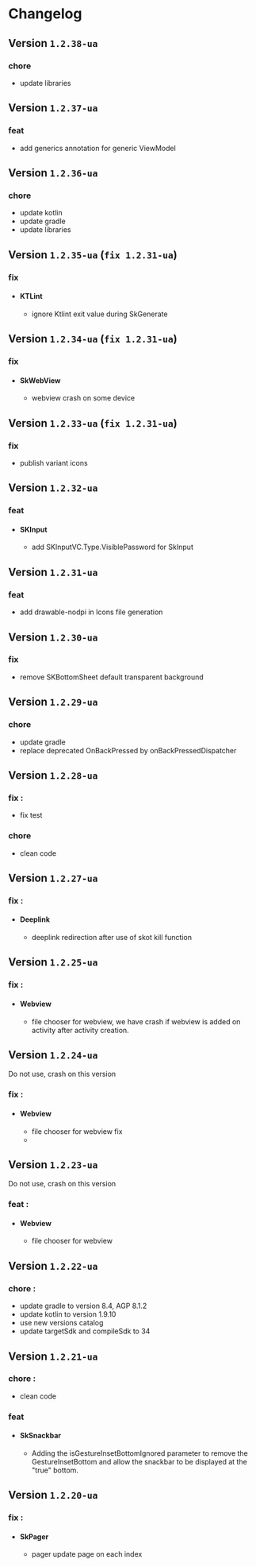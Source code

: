 # Changelog

## Version `1.2.38-ua`
### chore
- update libraries

## Version `1.2.37-ua`
### feat
- add generics annotation for generic ViewModel

## Version `1.2.36-ua`
### chore
- update kotlin
- update gradle
- update libraries

## Version `1.2.35-ua` (`fix 1.2.31-ua`)
### fix
- #### KTLint
  - ignore Ktlint exit value during SkGenerate

## Version `1.2.34-ua` (`fix 1.2.31-ua`)
### fix
- #### SkWebView
  - webview crash on some device

## Version `1.2.33-ua` (`fix 1.2.31-ua`)
### fix
- publish variant icons 

## Version `1.2.32-ua`
### feat
- #### SKInput
  - add SKInputVC.Type.VisiblePassword for SkInput

## Version `1.2.31-ua`
### feat
- add drawable-nodpi in Icons file generation

## Version `1.2.30-ua`
### fix
- remove SKBottomSheet default transparent background

## Version `1.2.29-ua`
### chore
  - update gradle
  - replace deprecated OnBackPressed by onBackPressedDispatcher

## Version `1.2.28-ua`
### fix :
  - fix test
### chore
  - clean code

## Version `1.2.27-ua`
### fix :
- #### Deeplink
  - deeplink redirection after use of skot kill function

## Version `1.2.25-ua`
### fix :
- #### Webview
  - file chooser for webview, we have crash if webview is added on activity after activity creation.

## Version `1.2.24-ua`
Do not use, crash on this version
### fix :
- #### Webview
  - file chooser for webview fix
  - 
## Version `1.2.23-ua`
Do not use, crash on this version
### feat : 
- #### Webview
  - file chooser for webview


## Version `1.2.22-ua`
### chore : 
- update gradle to version 8.4, AGP 8.1.2
- update kotlin to version 1.9.10
- use new versions catalog
- update targetSdk and compileSdk to 34

## Version `1.2.21-ua`
### chore : 
- clean code
### feat
- #### SkSnackbar 
  - Adding the isGestureInsetBottomIgnored parameter to remove the GestureInsetBottom and allow the snackbar to be displayed at the "true" bottom.

## Version `1.2.20-ua`
### fix :
- #### SkPager
  - pager update page on each index